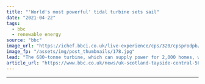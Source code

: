 ```yaml
---
title: "'World's most powerful' tidal turbine sets sail"
date: "2021-04-22"
tags: 
  - bbc
  - renewable energy
source: "bbc"
image_url: "https://ichef.bbci.co.uk/live-experience/cps/320/cpsprodpb/1775F/production/_118159069_o2launch4.jpg"
image_fp: "/assets/img/post_thumbnails/178.jpg"
lead: "The 680-tonne turbine, which can supply power for 2,000 homes, will be towed from Dundee to Orkney."
article_url: "https://www.bbc.co.uk/news/uk-scotland-tayside-central-56818538"
---
```


---
